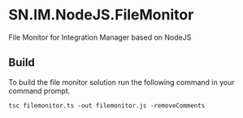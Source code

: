 # SN.IM.NodeJS.FileMonitor
File Monitor for Integration Manager based on NodeJS

## Build
To build the file monitor solution run the following command in your command prompt.

```
tsc filemonitor.ts -out filemonitor.js -removeComments
```